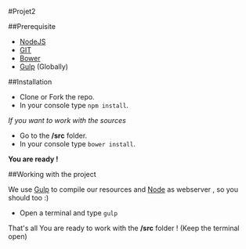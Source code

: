 #Projet2

##Prerequisite

- [NodeJS](https://nodejs.org/en/)
- [GIT](https://git-scm.com/downloads)
- [Bower](http://bower.io/)
- [Gulp](https://github.com/gulpjs/gulp/blob/master/docs/getting-started.md) (Globally)

##Installation

- Clone or Fork the repo.
- In your console type ```npm install```.

*If you want to work with the sources*

- Go to the **/src** folder.
- In your console type ```bower install```.

**You are ready !**

##Working with the project

We use [Gulp](http://gulpjs.com/) to compile our resources and [Node](https://nodejs.org/en/) as webserver , so you should too :)
- Open a terminal and type ```gulp```

That's all You are ready to work with the **/src** folder ! (Keep the terminal open)

